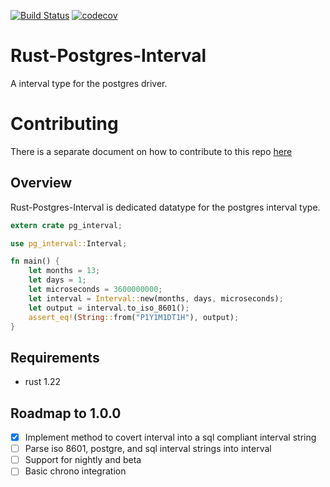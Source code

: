 [![Build Status](https://travis-ci.org/piperRyan/rust-postgres-interval.svg?branch=master)](https://travis-ci.org/piperRyan/rust-postgres-interval) [![codecov](https://codecov.io/gh/piperRyan/rust-postgres-interval/branch/master/graph/badge.svg)](https://codecov.io/gh/piperRyan/rust-postgres-interval)

# Rust-Postgres-Interval
A interval type for the postgres driver.

# Contributing

There is a separate document on how to contribute to this repo [here](CONTRIBUTING.md)

## Overview
Rust-Postgres-Interval is dedicated datatype for the postgres interval type.

```rust
extern crate pg_interval;

use pg_interval::Interval;

fn main() {
    let months = 13;
    let days = 1;
    let microseconds = 3600000000;
    let interval = Interval::new(months, days, microseconds);
    let output = interval.to_iso_8601();
    assert_eq!(String::from("P1Y1M1DT1H"), output);
}
```

## Requirements
- rust 1.22

## Roadmap to 1.0.0

- [x] Implement method to covert interval into a sql compliant interval string
- [ ] Parse iso 8601, postgre, and sql interval strings into interval
- [ ] Support for nightly and beta
- [ ] Basic chrono integration
